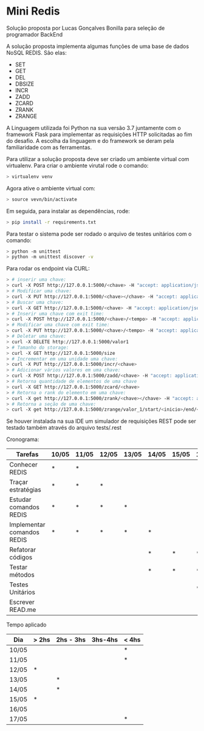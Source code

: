 # Mini Redis

Solução proposta por Lucas Gonçalves Bonilla para seleção de programador BackEnd

A solução proposta implementa algumas funções de uma base de dados NoSQL REDIS.
São elas:
- SET
- GET
- DEL
- DBSIZE
- INCR
- ZADD
- ZCARD
- ZRANK
- ZRANGE

A Linguagem utilizada foi Python na sua versão 3.7 juntamente com o framework Flask para implementar as requisições HTTP solicitadas ao fim do desafio. A escolha da linguagem e do framework se deram pela familiaridade com as ferramentas.

Para utilizar a solução proposta deve ser criado um ambiente virtual com virtualenv.
Para criar o ambiente virutal rode o comando:
```sh
> virtualenv venv
```
Agora ative o ambiente virtual com:
```sh
> source vevn/bin/activate
```
Em seguida, para instalar as dependências, rode:
```sh
> pip install -r requirements.txt
```

Para testar o sistema pode ser rodado o arquivo de testes unitários com o comando:
```sh
> python -m unittest
> python -m unittest discover -v
```

Para rodar os endpoint via CURL:

```sh
> # inserir uma chave:
> curl -X POST http://127.0.0.1:5000/<chave> -H "accept: application/json" -H "Content-type: application/json" -d '{"value": <valor>}'
> # Modificar uma chave:
> curl -X PUT http://127.0.0.1:5000/<chave></chave> -H "accept: application/json" -H "Content-type: application/json" -d '{"value": <valor>}'
> # Buscar uma chave:
> curl -X GET http://127.0.0.1:5000/<chave> -H "accept: application/json" -H "Content-type: application/json"
> # Inserir uma chave com exit time:
> curl -X POST http://127.0.0.1:5000/<chave>/<tempo> -H "accept: application/json" -H "Content-type: application/json" -d '{"value": <valor>}'
> # Modificar uma chave com exit time:
> curl -X PUT http://127.0.0.1:5000/<chave>/<tempo> -H "accept: application/json" -H "Content-type: application/json" -d '{"value": <valor>}'
> # Deletar uma chave:
> curl -X DELETE http://127.0.0.1:5000/valor1
> # Tamanho do storage:
> curl -X GET http://127.0.0.1:5000/size
> # Incrementar em uma unidade uma chave:
> curl -X PUT http://127.0.0.1:5000/incr/<chave>
> # Adicionar vários valores em uma chave:
> curl -X POST http://127.0.0.1:5000/zadd/<chave> -H "accept: application/json" -H "Content-type: application/json" -d '{"value":{"<chave1>":<valor1>, "<chave2>":<valor2>}}'
> # Retorna quantidade de elementos de uma chave
> curl -X GET http://127.0.0.1:5000/zcard/<chave>
> # Retorna o rank do elemento em uma chave:
> curl -X get http://127.0.0.1:5000/zrank/<chave></chave> -H "accept: application/json" -H "Content-type: application/json" -d '{"value":"<elemento>"}'
> # Retorna a seção de uma chave:
> curl -X get http://127.0.0.1:5000/zrange/valor_1/start/<inicio>/end/<fim>
```

Se houver instalada na sua IDE um simulador de requisições REST pode ser testado também através do arquivo tests/.rest

Cronograma:

| Tarefas | 10/05 | 11/05 | 12/05 | 13/05 | 14/05 | 15/05 |16/05|17/05|
| - | - | - | - | - | - | - | - | - |
| Conhecer REDIS | * | * |  |  |  |  |  |  |
| Traçar estratégias | * | * | * |  |  |  |  |  |
| Estudar comandos REDIS | * | * | * | * |  |  |  |  |
| Implementar comandos REDIS | * | * | * | * | * |  |  |  |
| Refatorar códigos |  |  |  |  | * | * | * | * |
| Testar métodos |  |  |  |  | * | * | * | * |
| Testes Unitários |  |  |  |  |  |  | * | * |
| Escrever READ.me |  |  |  |  |  |  |  | * |

Tempo aplicado 

| Dia | > 2hs | 2hs - 3hs | 3hs-4hs | < 4hs |
| - | - | - | - | - |
|10/05|  |  |  | * |
|11/05 |  |  |  | * |
|12/05 | * |  |  |  |
|13/05 |  | * |  |  |
|14/05 |  | * |  |  |
|15/05 | * |  |  |  |
|16/05|  |  |  |  |
|17/05|  |  |  | * |
